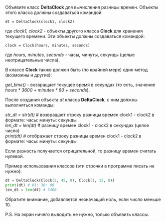 Объявите класс **DeltaClock** для вычисления разницы времен. Объекты этого класса должны создаваться командой:

`dt = DeltaClock(clock1, clock2)`

где _clock1, clock2_ - объекты другого класса **Clock** для хранения текущего времени. Эти объекты должны создаваться командой:

`clock = Clock(hours, minutes, seconds)`

где _hours, minutes, seconds_ - часы, минуты, секунды (целые неотрицательные числа).

В классе **Clock** также должен быть (по крайней мере) один метод (возможны и другие):

_get_time()_ - возвращает текущее время в секундах (то есть, значение _hours * 3600 + minutes * 60 + seconds_).

После создания объекта _dt_ класса **DeltaClock**, с ним должны выполняться команды:

_str_dt = str(dt)_   # возвращает строку разницы времен clock1 - clock2 в формате: часы: минуты: секунды  
_len_dt = len(dt)_   # разницу времен clock1 - clock2 в секундах (целое число)  
_print(dt)_   # отображает строку разницы времен clock1 - clock2 в формате: часы: минуты: секунды

Если разность получается отрицательной, то разницу времен считать нулевой.

Пример использования классов (эти строчки в программе писать не нужно):
```python
dt = DeltaClock(Clock(2, 45, 0), Clock(1, 15, 0))
print(dt) # 01: 30: 00
len_dt = len(dt) # 5400
```
Обратите внимание, добавляется незначащий ноль, если число меньше 10.

P.S. На экран ничего выводить не нужно, только объявить классы.